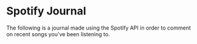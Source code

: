 # Spotify Journal

The following is a journal made using the Spotify API in order to comment on recent songs you've been listening to.
